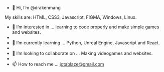 - 👋 Hi, I’m @drakenmang

My skills are: HTML, CSS3, Javascript, FIGMA, Windows, Linux.

- 👀 I’m interested in ... learning to code properly and make simple games and websites.
- 
- 🌱 I’m currently learning ... Python, Unreal Engine, Javascript and React.
- 
- 💞️ I’m looking to collaborate on ... Making videogames and websites.
- 
- 📫 How to reach me ... jotablaze@gmail.com

<!---
drakenmang/drakenmang is a ✨ special ✨ repository because its `README.md` (this file) appears on your GitHub profile.
You can click the Preview link to take a look at your changes.
--->

